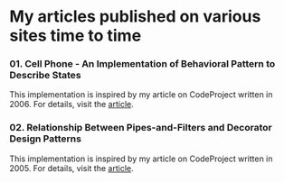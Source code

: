 # My articles published on various sites time to time

### 01. Cell Phone - An Implementation of Behavioral Pattern to Describe States
This implementation is inspired by my article on CodeProject written in 2006. For details, visit the [article](cell-phone-an-implementation-of-behavioral-pattern-to-describe-states.md).

### 02. Relationship Between Pipes-and-Filters and Decorator Design Patterns
This implementation is inspired by my article on CodeProject written in 2005. For details, visit the [article](search-keywords-relationship-between-pipes-and-filters-and-decorator-design-patterns.md).
